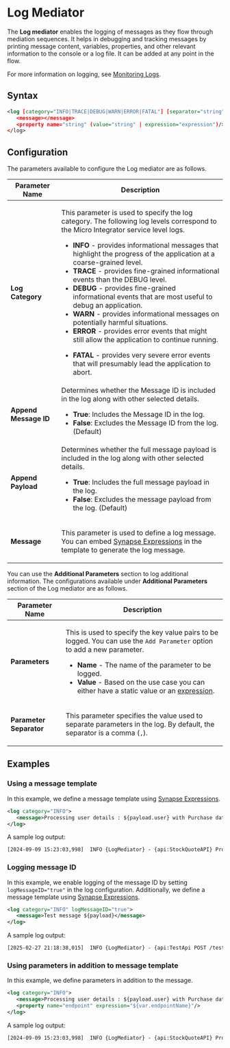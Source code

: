 # Log Mediator

The **Log mediator** enables the logging of messages as they flow through mediation sequences. It helps in debugging and tracking messages by printing message content, variables, properties, and other relevant information to the console or a log file. It can be added at any point in the flow.

For more information on logging, see [Monitoring Logs]({{base_path}}/observe-and-manage/classic-observability-logs/monitoring-logs/).

## Syntax

```xml
<log [category="INFO|TRACE|DEBUG|WARN|ERROR|FATAL"] [separator="string"] logMessageID=(true | false) logFullPayload=(true | false)>
   <message></message>
   <property name="string" (value="string" | expression="expression")/>+
</log>
```

## Configuration

The parameters available to configure the Log mediator are as
follows.

<table>
<thead>
<tr class="header">
<th>Parameter Name</th>
<th>Description</th>
</tr>
</thead>
<tbody>
<tr class="odd">
<td><strong>Log Category</strong></td>
<td><p>This parameter is used to specify the log category. The following log levels correspond to the Micro Integrator service level logs.</p>
<ul>
<li><strong>INFO</strong> - provides informational messages that highlight the progress of the application at a coarse-grained level.</li>
<li><strong>TRACE</strong> - provides fine-grained informational events than the DEBUG level.</li>
<li><strong>DEBUG</strong> - provides fine-grained informational events that are most useful to debug an application.</li>
<li><strong>WARN</strong> - provides informational messages on potentially harmful situations.</li>
<li><strong>ERROR</strong> - provides error events that might still allow the application to continue running.</li>
<li><p><strong>FATAL</strong> - provides very severe error events that will presumably lead the application to abort.</p></li>
</ul></td>
</tr>
<tr class="even">
<td><strong>Append Message ID</strong></td>
<td>
Determines whether the Message ID is included in the log along with other selected details.
<ul>
  <li><strong>True</strong>: Includes the Message ID in the log.</li>
  <li><strong>False</strong>: Excludes the Message ID from the log. (Default)</li>
</ul>
</td>
</tr>
<tr class="odd">
<td><strong>Append Payload</strong></td>
<td>
Determines whether the full message payload is included in the log along with other selected details.
<ul>
  <li><strong>True</strong>: Includes the full message payload in the log.</li>
  <li><strong>False</strong>: Excludes the message payload from the log. (Default)</li>
</ul>
</td>
</tr>
<tr class="even">
<td><strong>Message</strong></td>
<td>
<p>This parameter is used to define a log message. You can embed <a href="{{base_path}}/reference/synapse-properties/synapse-expressions">Synapse Expressions</a> in the template to generate the log message.</p></td>
</tr>
</tbody>
</table>

You can use the <strong>Additional Parameters</strong> section to log additional information. The configurations available under <strong>Additional Parameters</strong> section of the Log mediator are as follows.

<table>
<thead>
<tr class="header">
<th>Parameter Name</th>
<th>Description</th>
</tr>
</thead>
<tbody>
<tr class="odd">
<td><strong>Parameters</strong></td>
<td><p>This is used to specify the key value pairs to be logged. You can use the <code>Add Parameter</code> option to add a new parameter.
<ul>
<li><strong>Name</strong> - The name of the parameter to be logged.</li>
<li><strong>Value</strong> - Based on the use case you can either have a static value or an <a href="{{base_path}}/reference/synapse-properties/synapse-expressions">expression</a>.</li>
</ul></p></td>
</tr>
<tr class="even">
<td><strong>Parameter Separator</strong></td>
<td>
<p>This parameter specifies the value used to separate parameters in the log. By default, the separator is a comma (<code>,</code>).</p></td>
</tr>
</tbody>
</table>

## Examples

### Using a message template

In this example, we define a message template using [Synapse Expressions]({{base_path}}/reference/synapse-properties/synapse-expressions).

```xml
<log category="INFO">
   <message>Processing user details : ${payload.user} with Purchase data : ${var.purchaseDetails}</message>
</log>
```

A sample log output:
```xml
[2024-09-09 15:23:03,998]  INFO {LogMediator} - {api:StockQuoteAPI} Processing user details : {"firstName":"Johne", "lastName": "Doe"} with Purchase data : {"itemCode": 8987, "price": 45}
```

### Logging message ID

In this example, we enable logging of the message ID by setting `logMessageID="true"` in the log configuration. Additionally, we define a message template using [Synapse Expressions]({{base_path}}/reference/synapse-properties/synapse-expressions).

```xml
<log category="INFO" logMessageID="true">
   <message>Test message ${payload}</message>
</log>
```

A sample log output:
```xml
[2025-02-27 21:18:38,015]  INFO {LogMediator} - {api:TestApi POST /testapi/} MessageID: urn:uuid:7137bda5-065d-41b9-85c9-1b23b8c3fd8e, correlation_id: 7137bda5-065d-41b9-85c9-1b23b8c3fd8e, Test message {"payload":"Hello World"}
```

### Using parameters in addition to message template

In this example, we define parameters in addition to the message.

```xml 
<log category="INFO">
   <message>Processing user details : ${payload.user} with Purchase data : ${var.purchaseDetails}</message>
   <property name="endpoint" expression="${var.endpointName}"/>
</log>
```
A sample log output:
```xml
[2024-09-09 15:23:03,998]  INFO {LogMediator} - {api:StockQuoteAPI} Processing user details : {"firstName":"Johne", "lastName": "Doe"} with Purchase data : {"itemCode": 8987, "price": 45}, endpoint = PurchaseEP
```
